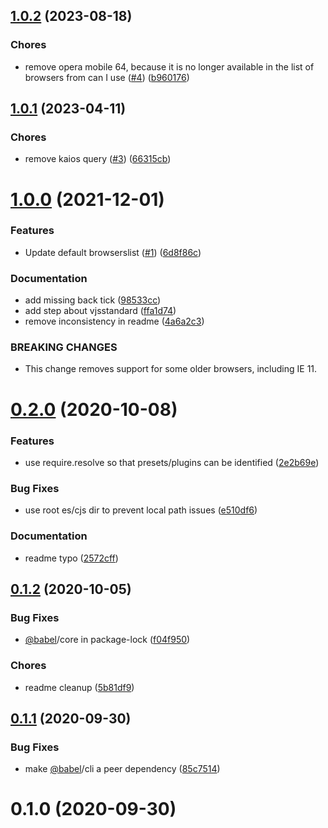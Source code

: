 <a name="1.0.2"></a>
## [1.0.2](https://github.com/videojs/babel-config/compare/v1.0.1...v1.0.2) (2023-08-18)

### Chores

* remove opera mobile 64, because it is no longer available in the list of browsers from can I use ([#4](https://github.com/videojs/babel-config/issues/4)) ([b960176](https://github.com/videojs/babel-config/commit/b960176))

<a name="1.0.1"></a>
## [1.0.1](https://github.com/videojs/babel-config/compare/v1.0.0...v1.0.1) (2023-04-11)

### Chores

* remove kaios query ([#3](https://github.com/videojs/babel-config/issues/3)) ([66315cb](https://github.com/videojs/babel-config/commit/66315cb))

<a name="1.0.0"></a>
# [1.0.0](https://github.com/videojs/babel-config/compare/v0.2.0...v1.0.0) (2021-12-01)

### Features

* Update default browserslist ([#1](https://github.com/videojs/babel-config/issues/1)) ([6d8f86c](https://github.com/videojs/babel-config/commit/6d8f86c))

### Documentation

* add missing back tick ([98533cc](https://github.com/videojs/babel-config/commit/98533cc))
* add step about vjsstandard ([ffa1d74](https://github.com/videojs/babel-config/commit/ffa1d74))
* remove inconsistency in readme ([4a6a2c3](https://github.com/videojs/babel-config/commit/4a6a2c3))


### BREAKING CHANGES

* This change removes support for some older browsers, including IE 11.

<a name="0.2.0"></a>
# [0.2.0](https://github.com/videojs/babel-config/compare/v0.1.2...v0.2.0) (2020-10-08)

### Features

* use require.resolve so that presets/plugins can be identified ([2e2b69e](https://github.com/videojs/babel-config/commit/2e2b69e))

### Bug Fixes

* use root es/cjs dir to prevent local path issues ([e510df6](https://github.com/videojs/babel-config/commit/e510df6))

### Documentation

* readme typo ([2572cff](https://github.com/videojs/babel-config/commit/2572cff))

<a name="0.1.2"></a>
## [0.1.2](https://github.com/videojs/babel-config/compare/v0.1.1...v0.1.2) (2020-10-05)

### Bug Fixes

* [@babel](https://github.com/babel)/core in package-lock ([f04f950](https://github.com/videojs/babel-config/commit/f04f950))

### Chores

* readme cleanup ([5b81df9](https://github.com/videojs/babel-config/commit/5b81df9))

<a name="0.1.1"></a>
## [0.1.1](https://github.com/videojs/babel-config/compare/v0.1.0...v0.1.1) (2020-09-30)

### Bug Fixes

* make [@babel](https://github.com/babel)/cli a peer dependency ([85c7514](https://github.com/videojs/babel-config/commit/85c7514))

<a name="0.1.0"></a>
# 0.1.0 (2020-09-30)


